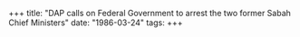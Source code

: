 +++ 
title: "DAP calls on Federal Government to arrest the two former Sabah Chief Ministers"
date: "1986-03-24"
tags:
+++

 
